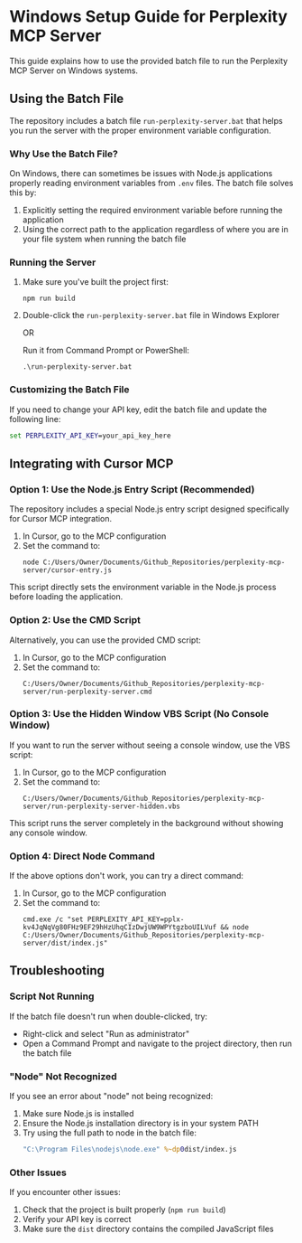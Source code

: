 # Windows Setup Guide for Perplexity MCP Server

This guide explains how to use the provided batch file to run the Perplexity MCP Server on Windows systems.

## Using the Batch File

The repository includes a batch file `run-perplexity-server.bat` that helps you run the server with the proper environment variable configuration.

### Why Use the Batch File?

On Windows, there can sometimes be issues with Node.js applications properly reading environment variables from `.env` files. The batch file solves this by:

1. Explicitly setting the required environment variable before running the application
2. Using the correct path to the application regardless of where you are in your file system when running the batch file

### Running the Server

1. Make sure you've built the project first:
   ```
   npm run build
   ```

2. Double-click the `run-perplexity-server.bat` file in Windows Explorer

   OR

   Run it from Command Prompt or PowerShell:
   ```
   .\run-perplexity-server.bat
   ```

### Customizing the Batch File

If you need to change your API key, edit the batch file and update the following line:

```bat
set PERPLEXITY_API_KEY=your_api_key_here
```

## Integrating with Cursor MCP

### Option 1: Use the Node.js Entry Script (Recommended)

The repository includes a special Node.js entry script designed specifically for Cursor MCP integration.

1. In Cursor, go to the MCP configuration
2. Set the command to:
   ```
   node C:/Users/Owner/Documents/Github_Repositories/perplexity-mcp-server/cursor-entry.js
   ```

This script directly sets the environment variable in the Node.js process before loading the application.

### Option 2: Use the CMD Script

Alternatively, you can use the provided CMD script:

1. In Cursor, go to the MCP configuration
2. Set the command to:
   ```
   C:/Users/Owner/Documents/Github_Repositories/perplexity-mcp-server/run-perplexity-server.cmd
   ```

### Option 3: Use the Hidden Window VBS Script (No Console Window)

If you want to run the server without seeing a console window, use the VBS script:

1. In Cursor, go to the MCP configuration
2. Set the command to:
   ```
   C:/Users/Owner/Documents/Github_Repositories/perplexity-mcp-server/run-perplexity-server-hidden.vbs
   ```

This script runs the server completely in the background without showing any console window.

### Option 4: Direct Node Command

If the above options don't work, you can try a direct command:

1. In Cursor, go to the MCP configuration
2. Set the command to:
   ```
   cmd.exe /c "set PERPLEXITY_API_KEY=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 && node C:/Users/Owner/Documents/Github_Repositories/perplexity-mcp-server/dist/index.js"
   ```

## Troubleshooting

### Script Not Running

If the batch file doesn't run when double-clicked, try:
- Right-click and select "Run as administrator"
- Open a Command Prompt and navigate to the project directory, then run the batch file

### "Node" Not Recognized

If you see an error about "node" not being recognized:
1. Make sure Node.js is installed
2. Ensure the Node.js installation directory is in your system PATH
3. Try using the full path to node in the batch file:
   ```bat
   "C:\Program Files\nodejs\node.exe" %~dp0dist/index.js
   ```

### Other Issues

If you encounter other issues:
1. Check that the project is built properly (`npm run build`)
2. Verify your API key is correct
3. Make sure the `dist` directory contains the compiled JavaScript files